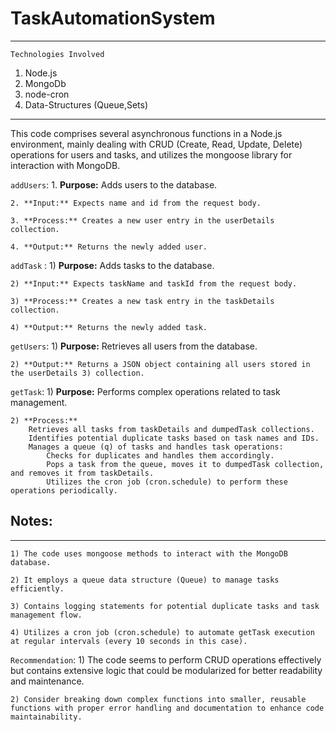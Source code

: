 # TaskAutomationSystem
********

`Technologies Involved`
1) Node.js
2) MongoDb 
3) node-cron
4) Data-Structures (Queue,Sets)

*****

This code comprises several asynchronous functions in a Node.js environment, mainly dealing with CRUD (Create, Read, Update, Delete) operations for users and tasks, and utilizes the mongoose library for interaction with MongoDB.

`addUsers`:
    1. **Purpose:** Adds users to the database.
    
    2. **Input:** Expects name and id from the request body.
    
    3. **Process:** Creates a new user entry in the userDetails collection.
    
    4. **Output:** Returns the newly added user.

`addTask` :
    1) **Purpose:** Adds tasks to the database.
    
    2) **Input:** Expects taskName and taskId from the request body.
    
    3) **Process:** Creates a new task entry in the taskDetails collection.
    
    4) **Output:** Returns the newly added task.

`getUsers`:
    1) **Purpose:** Retrieves all users from the database.
    
    2) **Output:** Returns a JSON object containing all users stored in the userDetails 3) collection.

`getTask`:
    1) **Purpose:** Performs complex operations related to task management.
    
    2) **Process:**
        Retrieves all tasks from taskDetails and dumpedTask collections.
        Identifies potential duplicate tasks based on task names and IDs.
        Manages a queue (q) of tasks and handles task operations:
            Checks for duplicates and handles them accordingly.
            Pops a task from the queue, moves it to dumpedTask collection, and removes it from taskDetails.
            Utilizes the cron job (cron.schedule) to perform these operations periodically.

## Notes:
*******
    1) The code uses mongoose methods to interact with the MongoDB database.
    
    2) It employs a queue data structure (Queue) to manage tasks efficiently.
    
    3) Contains logging statements for potential duplicate tasks and task management flow.
    
    4) Utilizes a cron job (cron.schedule) to automate getTask execution at regular intervals (every 10 seconds in this case).

`Recommendation`:
    1) The code seems to perform CRUD operations effectively but contains extensive logic that could be modularized for better readability and maintenance.
    
    2) Consider breaking down complex functions into smaller, reusable functions with proper error handling and documentation to enhance code maintainability.
